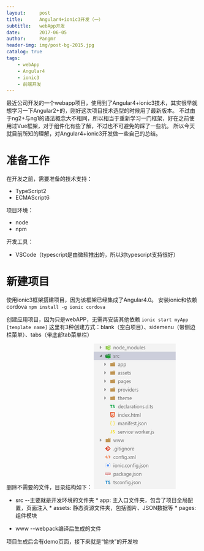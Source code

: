 ```yaml
---
layout:     post
title:      Angular4+ionic3开发（一）
subtitle:   webApp开发
date:       2017-06-05
author:     Pangmr
header-img: img/post-bg-2015.jpg
catalog: true
tags:
    - webApp
    - Angular4
    - ionic3
    - 前端开发
---
```


最近公司开发的一个webapp项目，使用到了Angular4+ionic3技术，其实很早就想学习一下Angular2+的，刚好这次项目技术选型的时候用了最新版本。
不过由于ng2+与ng1的语法概念大不相同，所以相当于重新学习一门框架，好在之前使用过Vue框架，对于组件化有些了解，不过也不可避免的踩了一些坑。
所以今天就目前所知的理解，对Angular4+ionic3开发做一些自己的总结。

# 准备工作
在开发之前，需要准备的技术支持：
* TypeScript2
* ECMAScript6

项目环境：
* node
* npm

开发工具：
* VSCode（typescript是由微软推出的，所以对typescript支持很好）

# 新建项目
使用ionic3框架搭建项目，因为该框架已经集成了Angular4.0。
安装ionic和依赖cordova
        `npm install -g ionic cordova`

创建应用项目，因为只是webAPP，无需再安装其他依赖
        `ionic start myApp [template name]`
这里有3种创建方式：blank（空白项目）、sidemenu（带侧边栏菜单）、tabs（带底部tab菜单栏）

删除不需要的文件，目录结构如下：
![Alt 目录结构](/img/ionic-doc.png)
* src --主要就是开发环境的文件夹
        * app: 主入口文件夹，包含了项目全局配置，页面注入
        * assets: 静态资源文件夹，包括图片、JSON数据等
        * pages: 组件模块

* www --webpack编译后生成的文件


项目生成后会有demo页面，接下来就是“愉快”的开发啦



























